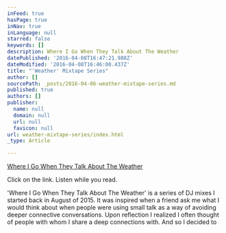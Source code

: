 ```yaml
---
inFeed: true
hasPage: true
inNav: true
inLanguage: null
starred: false
keywords: []
description: Where I Go When They Talk About The Weather
datePublished: '2016-04-08T16:47:21.988Z'
dateModified: '2016-04-08T16:46:00.437Z'
title: "'Weather' Mixtape Series"
author: []
sourcePath: _posts/2016-04-06-weather-mixtape-series.md
published: true
authors: []
publisher:
  name: null
  domain: null
  url: null
  favicon: null
url: weather-mixtape-series/index.html
_type: Article

---
```

[Where I Go When They Talk About The Weather][0]

Click on the link. Listen while you read.

'Where I Go When They Talk About The Weather' is a series of DJ mixes I started back in August of 2015\. It was inspired when a friend ask me what I would think about when people were using small talk as a way of avoiding deeper connective conversations. Upon reflection I realized I often thought of people with whom I share a deep connections with. And so I decided to 

[0]: https://www.mixcloud.com/rj-thyme/
